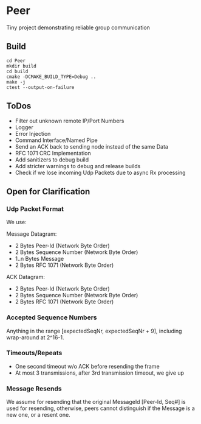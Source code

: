 # Peer
Tiny project demonstrating reliable group communication

## Build

```
cd Peer
mkdir build
cd build
cmake -DCMAKE_BUILD_TYPE=Debug ..
make -j
ctest --output-on-failure
```

## ToDos

* Filter out unknown remote IP/Port Numbers
* Logger
* Error Injection
* Command Interface/Named Pipe
* Send an ACK back to sending node instead of the same Data 
* RFC 1071 CRC Implementation
* Add sanitizers to debug build
* Add stricter warnings to debug and release builds
* Check if we lose incoming Udp Packets due to async Rx processing

## Open for Clarification

### Udp Packet Format

We use: 

Message Datagram:
* 2 Bytes Peer-Id (Network Byte Order)
* 2 Bytes Sequence Number (Network Byte Order)
* 1..n Bytes Message
* 2 Bytes RFC 1071 (Network Byte Order)

ACK Datagram:
* 2 Bytes Peer-Id (Network Byte Order)
* 2 Bytes Sequence Number (Network Byte Order)
* 2 Bytes RFC 1071 (Network Byte Order)

### Accepted Sequence Numbers

Anything in the range [expectedSeqNr, expectedSeqNr + 9], including wrap-around at 2^16-1.

### Timeouts/Repeats

* One second timeout w/o ACK before resending the frame
* At most 3 transmissions, after 3rd transmission timeout, we give up

### Message Resends

We assume for resending that the original MessageId [Peer-Id, Seq#] is used for resending, otherwise, peers cannot distinguish if the Message is a new one, or a resent one.

